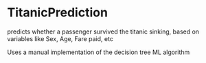 # TitanicPrediction
predicts whether a passenger survived the titanic sinking, based on variables like Sex, Age, Fare paid, etc

Uses a manual implementation of the decision tree ML algorithm
